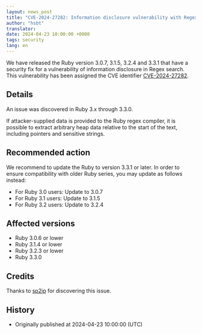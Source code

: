 ```yaml
---
layout: news_post
title: "CVE-2024-27282: Information disclosure vulnerability with Regex search"
author: "hsbt"
translator:
date: 2024-04-23 10:00:00 +0000
tags: security
lang: en
---
```


We have released the Ruby version 3.0.7, 3.1.5, 3.2.4 and 3.3.1 that have a security fix for a vulnerability of information disclosure in Regex search.
This vulnerability has been assigned the CVE identifier [CVE-2024-27282](https://www.cve.org/CVERecord?id=CVE-2024-27282).

## Details

An issue was discovered in Ruby 3.x through 3.3.0.

If attacker-supplied data is provided to the Ruby regex compiler, it is possible to extract arbitrary heap data relative to the start of the text, including pointers and sensitive strings.

## Recommended action

We recommend to update the Ruby to version 3.3.1 or later. In order to ensure compatibility with older Ruby series, you may update as follows instead:

* For Ruby 3.0 users: Update to 3.0.7
* For Ruby 3.1 users: Update to 3.1.5
* For Ruby 3.2 users: Update to 3.2.4

## Affected versions

* Ruby 3.0.6 or lower
* Ruby 3.1.4 or lower
* Ruby 3.2.3 or lower
* Ruby 3.3.0

## Credits

Thanks to [sp2ip](https://hackerone.com/sp2ip?type=user) for discovering this issue.

## History

* Originally published at 2024-04-23 10:00:00 (UTC)
